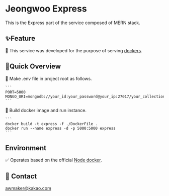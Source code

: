 # Jeongwoo Express

This is the Express part of the service composed of MERN stack.

## ✨Feature

📌 This service was developed for the purpose of serving [dockers](https://www.docker.com/).

## 🚀Quick Overview

🔑 Make .env file in project root as follows.

    ```
    PORT=5000
    MONGO_URI=mongodb://your_id:your_password@your_ip:27017/your_collection
    ```

🚢 Build docker image and run instance.

    ```
    docker build -t express -f ./DockerFile .
    docker run --name express -d -p 5000:5000 express
    ```

## Environment

✅ Operates based on the official [Node docker](https://hub.docker.com/_/node).

## 📩 Contact

awmaker@kakao.com
